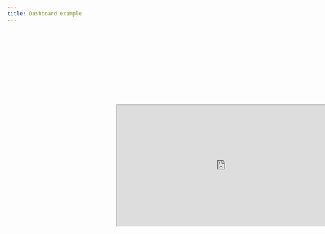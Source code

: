 ```yaml
---
title: Dashboard example
---
```


<br/>
<p align="right"> 
<iframe width="1000" height="560" src="https://reproducible.shinyapps.io/richard_example/?_ga=2.44848932.1898567428.1620941224-355753582.1620610208" 
        style="
        -ms-transform: scale(0.5); /* IE 9 */
        -webkit-transform: scale(0.5); /* Safari and Chrome */
        -o-transform: scale(0.5); /* Opera */
        -moz-transform: scale(0.5);">
It looks like your browser doesn't support iframes.
</iframe>
</p> 

